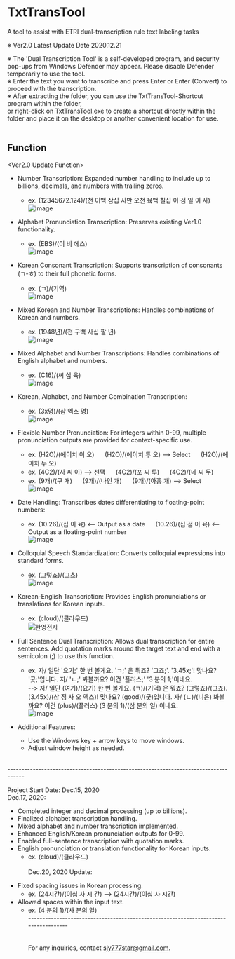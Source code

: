# TxtTransTool
A tool to assist with ETRI dual-transcription rule text labeling tasks<br>

※ Ver2.0 Latest Update Date 2020.12.21<br>

<How To Use>
※ The 'Dual Transcription Tool' is a self-developed program, and security pop-ups from Windows Defender may appear. Please disable Defender temporarily to use the tool. <br>
※ Enter the text you want to transcribe and press Enter or Enter (Convert) to proceed with the transcription.<br>
※ After extracting the folder, you can use the TxtTransTool-Shortcut program within the folder,<br>
or right-click on TxtTransTool.exe to create a shortcut directly within the folder and place it on the desktop or another convenient location for use.<br>
<br>
  
## Function
<Ver2.0 Update Function>
* Number Transcription: Expanded number handling to include up to billions, decimals, and numbers with trailing zeros.
    - ex. (12345672.124)/(천 이백 삼십 사만 오천 육백 칠십 이 점 일 이 사)<br>
  ![image](https://user-images.githubusercontent.com/46860669/102712558-83333200-4305-11eb-9d01-95867ad7cba6.png)<br>

* Alphabet Pronunciation Transcription: Preserves existing Ver1.0 functionality.
  - ex. (EBS)/(이 비 에스)<br>
  ![image](https://user-images.githubusercontent.com/46860669/102716823-9d7b0900-4321-11eb-92fb-c53282651f71.png)<br>

* Korean Consonant Transcription: Supports transcription of consonants (ㄱ-ㅎ) to their full phonetic forms. 
  - ex. (ㄱ)/(기역)<br>
  ![image](https://user-images.githubusercontent.com/46860669/102716850-ca2f2080-4321-11eb-99e2-8a1a493b9ee6.png)<br>
  
* Mixed Korean and Number Transcriptions: Handles combinations of Korean and numbers.
  - ex. (1948년)/(천 구백 사십 팔 년)<br>
  ![image](https://user-images.githubusercontent.com/46860669/102718052-6872b480-4329-11eb-9cae-7f413ec7e6f5.png)<br>
  
* Mixed Alphabet and Number Transcriptions: Handles combinations of English alphabet and numbers.
  - ex. (C16)/(씨 십 육)<br>
  ![image](https://user-images.githubusercontent.com/46860669/102718696-d1a7f700-432c-11eb-89c1-5709d9da8a5d.png)<br>
  
* Korean, Alphabet, and Number Combination Transcription:
  - ex. (3x명)/(삼 엑스 명)<br>
  ![image](https://user-images.githubusercontent.com/46860669/102718688-c0f78100-432c-11eb-9d78-ab142d155ae7.png)<br>
  
* Flexible Number Pronunciation: For integers within 0-99, multiple pronunciation outputs are provided for context-specific use.
  - ex. (H2O)/(에이치 이 오)
   &nbsp;&nbsp;&nbsp;&nbsp;&nbsp;(H2O)/(에이치 투 오) --> Select
   &nbsp;&nbsp;&nbsp;&nbsp;&nbsp;(H2O)/(에이치 두 오) 
  - ex. (4C2)/(사 씨 이) --> 선택 
   &nbsp;&nbsp;&nbsp;&nbsp;&nbsp;(4C2)/(포 씨 투) 
   &nbsp;&nbsp;&nbsp;&nbsp;&nbsp;(4C2)/(네 씨 두) 
  - ex. (9개)/(구 개) 
   &nbsp;&nbsp;&nbsp;&nbsp;&nbsp;(9개)/(나인 개) 
   &nbsp;&nbsp;&nbsp;&nbsp;&nbsp;(9개)/(아홉 개) --> Select <br>
  ![image](https://user-images.githubusercontent.com/46860669/102718153-f9499000-4329-11eb-9b0c-dd82829f3d19.png)<br>

 * Date Handling: Transcribes dates differentiating to floating-point numbers:
   - ex. (10.26)/(십 이 육) <-- Output as a date
   &nbsp;&nbsp;&nbsp;&nbsp;&nbsp;(10.26)/(십 점 이 육) <-- Output as a floating-point number<br>
   ![image](https://user-images.githubusercontent.com/46860669/102718205-46c5fd00-432a-11eb-8f3a-b0585f0ca660.png)<br>
        
 * Colloquial Speech Standardization: Converts colloquial expressions into standard forms.
   - ex. (그렇죠)/(그쵸)<br>
  ![image](https://user-images.githubusercontent.com/46860669/102710691-68f25780-42f7-11eb-95fb-e4d4def2cb6d.png)<br>
  
 * Korean-English Transcription: Provides English pronunciations or translations for Korean inputs.
    - ex. (cloud)/(클라우드) <br>
  ![한영전사](https://user-images.githubusercontent.com/46860669/102710567-7529e500-42f6-11eb-9e8f-4e284e6018aa.PNG)<br>
  
 * Full Sentence Dual Transcription: Allows dual transcription for entire sentences. Add quotation marks around the target text and end with a semicolon (;) to use this function.
    - ex. 자/ 일단 '요기;' 한 번 볼게요. 'ㄱ;' 은 뭐죠? '그죠;'. '3.45x;'! 맞나요? '굿;'입니다. 자/ 'ㄴ;' 봐볼까요? 이건 '플러스;' '3 분의 1;'이네요. 
  <br>--> 자/ 일단 (여기)/(요기) 한 번 볼게요. (ㄱ)/(기역) 은 뭐죠? (그렇죠)/(그죠). (3.45x)/(삼 점 사 오 엑스)! 맞나요? (good)/(굿)입니다. 자/ (ㄴ)/(니은) 봐볼까요? 이건 (plus)/(플러스) (3 분의 1)/(삼 분의 일) 이네요.<br>
![image](https://user-images.githubusercontent.com/46860669/102718631-7bd34f00-432c-11eb-9bab-1d16e82577a7.png)<br>

* Additional Features:
    - Use the Windows key + arrow keys to move windows.
    - Adjust window height as needed.
<br>
------------------------------------------------------------------------------------<br>

Project Start Date: Dec.15, 2020 <br>
Dec.17, 2020: <br>
  - Completed integer and decimal processing (up to billions).
  - Finalized alphabet transcription handling.
  - Mixed alphabet and number transcription implemented.
  - Enhanced English/Korean pronunciation outputs for 0-99.
  - Enabled full-sentence transcription with quotation marks.
  - English pronunciation or translation functionality for Korean inputs.
    - ex. (cloud)/(클라우드)
<br><br>
Dec.20, 2020 Update:
  * Fixed spacing issues in Korean processing.
    - ex. (24시간)/(이십 사 시 간)  --> (24시간)/(이십 사 시간)
* Allowed spaces within the input text.
  - ex. (4 분의 1)/(사 분의 일)<br>
------------------------------------------------------------------------------------<br>
<br><br>
For any inquiries, contact sjy777star@gmail.com.
<br><br>
